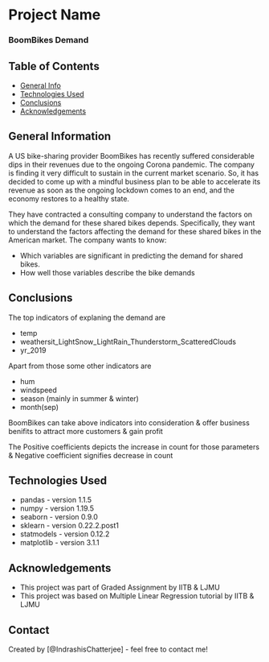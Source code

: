 # Project Name
### BoomBikes Demand


## Table of Contents
* [General Info](#general-information)
* [Technologies Used](#technologies-used)
* [Conclusions](#conclusions)
* [Acknowledgements](#acknowledgements)

<!-- You can include any other section that is pertinent to your problem -->

## General Information

A US bike-sharing provider BoomBikes has recently suffered considerable dips in their revenues due to the ongoing Corona pandemic. The company is finding it very difficult to sustain in the current market scenario. So, it has decided to come up with a mindful business plan to be able to accelerate its revenue as soon as the ongoing lockdown comes to an end, and the economy restores to a healthy state. 

They have contracted a consulting company to understand the factors on which the demand for these shared bikes depends. Specifically, they want to understand the factors affecting the demand for these shared bikes in the American market. The company wants to know:

- Which variables are significant in predicting the demand for shared bikes.
- How well those variables describe the bike demands

<!-- You don't have to answer all the questions - just the ones relevant to your project. -->

## Conclusions

The top indicators of explaning the demand are 
- temp
- weathersit_LightSnow_LightRain_Thunderstorm_ScatteredClouds
- yr_2019

Apart from those some other indicators are
- hum
- windspeed
- season (mainly in summer & winter)
- month(sep)

BoomBikes can take above indicators into consideration & offer business benifits to attract more customers & gain profit

The Positive coefficients depicts the increase in count for those parameters & Negative coefficient signifies decrease in count



<!-- You don't have to answer all the questions - just the ones relevant to your project. -->


## Technologies Used
- pandas - version 1.1.5
- numpy - version 1.19.5
- seaborn - version 0.9.0
- sklearn - version 0.22.2.post1
- statmodels - version 0.12.2
- matplotlib - version 3.1.1

<!-- As the libraries versions keep on changing, it is recommended to mention the version of library used in this project -->

## Acknowledgements

- This project was part of Graded Assignment by IITB & LJMU
- This project was based on Multiple Linear Regression tutorial by IITB & LJMU 


## Contact
Created by [@IndrashisChatterjee] - feel free to contact me!


<!-- Optional -->
<!-- ## License -->
<!-- This project is open source and available under the [... License](). -->

<!-- You don't have to include all sections - just the one's relevant to your project -->